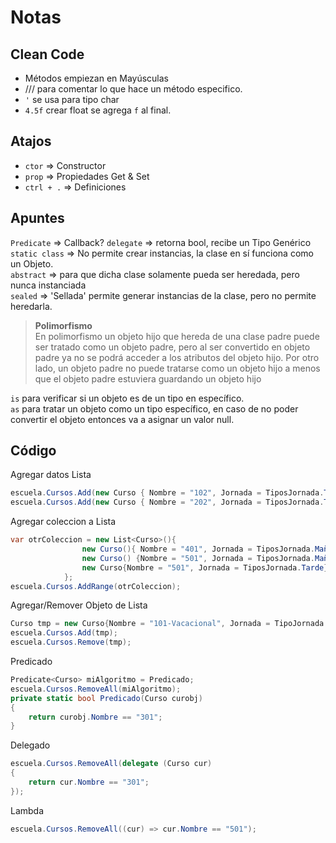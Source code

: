 # Notas

## Clean Code
+ Métodos empiezan en Mayúsculas
+ /// para comentar lo que hace un método especifico.
+ `'` se usa para tipo char
+ `4.5f` crear float se agrega `f` al final.

## Atajos
+ `ctor` => Constructor
+ `prop` => Propiedades Get & Set
+ `ctrl + .` => Definiciones

## Apuntes
`Predicate` => Callback? `delegate` => retorna bool, recibe un Tipo Genérico  
`static class` => No permite crear instancias, la clase en sí funciona como un Objeto.  
``abstract`` => para que dicha clase solamente pueda ser heredada, pero nunca instanciada  
``sealed`` => 'Sellada' permite generar instancias de la clase, pero no permite heredarla.  
> **Polimorfismo**  
En polimorfismo un objeto hijo que hereda de una clase padre puede ser tratado como un objeto padre, pero al ser convertido en objeto padre ya no se podrá acceder a los atributos del objeto hijo. Por otro lado, un objeto padre no puede tratarse como un objeto hijo a menos que el objeto padre estuviera guardando un objeto hijo

``is`` para verificar si un objeto es de un tipo en específico.  
``as`` para tratar un objeto como un tipo específico, en caso de no poder convertir el objeto entonces va a asignar un valor null.

## Código
Agregar datos Lista
```cs
escuela.Cursos.Add(new Curso { Nombre = "102", Jornada = TiposJornada.Tarde });
escuela.Cursos.Add(new Curso { Nombre = "202", Jornada = TiposJornada.Tarde });
```

Agregar coleccion a Lista
```cs
var otrColeccion = new List<Curso>(){
                new Curso(){ Nombre = "401", Jornada = TiposJornada.Mañana },
                new Curso() {Nombre = "501", Jornada = TiposJornada.Mañana},
                new Curso{Nombre = "501", Jornada = TiposJornada.Tarde}
            };
escuela.Cursos.AddRange(otrColeccion);

```
Agregar/Remover Objeto de Lista
```cs
Curso tmp = new Curso{Nombre = "101-Vacacional", Jornada = TipoJornada.Noche};
escuela.Cursos.Add(tmp);
escuela.Cursos.Remove(tmp);
```

Predicado
```cs
Predicate<Curso> miAlgoritmo = Predicado;
escuela.Cursos.RemoveAll(miAlgoritmo);
private static bool Predicado(Curso curobj)
{
    return curobj.Nombre == "301";
}
```

Delegado
```cs
escuela.Cursos.RemoveAll(delegate (Curso cur)
{
    return cur.Nombre == "301";
});
```

Lambda
```cs
escuela.Cursos.RemoveAll((cur) => cur.Nombre == "501");
```